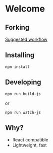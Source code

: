 # Welcome

## Forking

[Suggested workflow](https://gist.github.com/rolfen/1193e60708cff933bd1d86145a21abd8)

## Installing

	npm install

## Developing

	npm run build-js

or 

	npm run watch-js

## Why?

* React compatible
* Lightweight, fast

